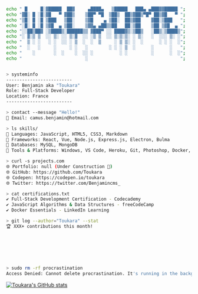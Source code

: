 ```bash
echo " █     █░▓█████  ██▓     ▄████▄   ▒█████   ███▄ ▄███▓▓█████ ";
echo "▓█░ █ ░█░▓█   ▀ ▓██▒    ▒██▀ ▀█  ▒██▒  ██▒▓██▒▀█▀ ██▒▓█   ▀ ";
echo "▒█░ █ ░█ ▒███   ▒██░    ▒▓█    ▄ ▒██░  ██▒▓██    ▓██░▒███   ";
echo "░█░ █ ░█ ▒▓█  ▄ ▒██░    ▒▓▓▄ ▄██▒▒██   ██░▒██    ▒██ ▒▓█  ▄ ";
echo "░░██▒██▓ ░▒████▒░██████▒▒ ▓███▀ ░░ ████▓▒░▒██▒   ░██▒░▒████▒";
echo "░ ▓░▒ ▒  ░░ ▒░ ░░ ▒░▓  ░░ ░▒ ▒  ░░ ▒░▒░▒░ ░ ▒░   ░  ░░░ ▒░ ░";
echo "  ▒ ░ ░   ░ ░  ░░ ░ ▒  ░  ░  ▒     ░ ▒ ▒░ ░  ░      ░ ░ ░  ░";
echo "  ░   ░     ░     ░ ░   ░        ░ ░ ░ ▒  ░      ░      ░   ";
echo "    ░       ░  ░    ░  ░░ ░          ░ ░         ░      ░  ░";
echo "                        ░                                   ";


> systeminfo
-------------------------
User: Benjamin aka "Toukara"
Role: Full-Stack Developer
Location: France
-------------------------

> contact --message "Hello!"
📧 Email: camus.benjamin@hotmail.com

> ls skills/
📂 Languages: JavaScript, HTML5, CSS3, Markdown
📂 Frameworks: React, Vue, Node.js, Express.js, Electron, Bulma
📂 Databases: MySQL, MongoDB
📂 Tools & Platforms: Windows, VS Code, Heroku, Git, Photoshop, Docker, Figma

> curl -s projects.com
🌐 Portfolio: null (Under Construction 🚧)
🌐 GitHub: https://github.com/Toukara
🌐 Codepen: https://codepen.io/toukara
🌐 Twitter: https://twitter.com/Benjamincms_

> cat certifications.txt
✔️ Full-Stack Development Certification - Codecademy
✔️ JavaScript Algorithms & Data Structures - freeCodeCamp
✔️ Docker Essentials - LinkedIn Learning

> git log --author="Toukara" --stat
🏆 XXX+ contributions this month!







> sudo rm -rf procrastination
Access Denied: Cannot delete procrastination. It's running in the background! 🙃
```

[![Toukara's GitHub stats](https://github-readme-stats.vercel.app/api/top-langs?username=toukara&hide=html,scss,stylus,blade,jupyter%20notebook,python,css,shell,batchfile,dockerfile,typescript&theme=algolia&show_icons=true)](https://github.com/toukara)
<!-- 
[![Twitter](https://img.shields.io/badge/Twitter-black?style=flat-square&logo=Twitter&logoColor=white)](https://twitter.com/Benjamincms_)
[![Github](https://img.shields.io/badge/-github-black?style=flat-square&logo=github&logoColor=white)](https://github.com/Toukara)
[![Codepen](https://img.shields.io/badge/Codepen-black?style=flat-square&logo=Codepen&logoColor=white)](https://codepen.io/toukara)
[![Devto](https://img.shields.io/badge/Devto-black?style=flat-square&logo=Devto&logoColor=white)](https://codepen.io/toukara) -->
